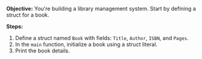 **Objective:** You're building a library management system. Start by defining a struct for a book.

**Steps:**
1. Define a struct named `Book` with fields: `Title`, `Author`, `ISBN`, and `Pages`.
2. In the `main` function, initialize a book using a struct literal.
3. Print the book details.
